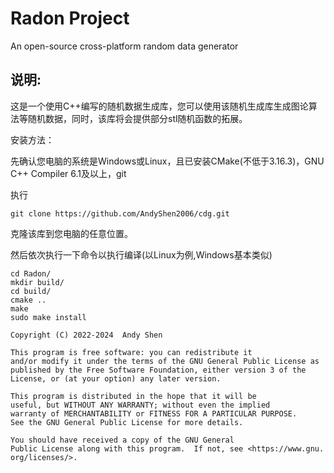 # Radon Project

An open-source cross-platform random data generator 

## 说明:

这是一个使用C++编写的随机数据生成库，您可以使用该随机生成库生成图论算法等随机数据，同时，该库将会提供部分stl随机函数的拓展。

安装方法：

先确认您电脑的系统是Windows或Linux，且已安装CMake(不低于3.16.3)，GNU C++ Compiler 6.1及以上，git

执行

```
git clone https://github.com/AndyShen2006/cdg.git
```

克隆该库到您电脑的任意位置。

然后依次执行一下命令以执行编译(以Linux为例,Windows基本类似)
```
cd Radon/
mkdir build/
cd build/
cmake ..
make
sudo make install
```

```
Copyright (C) 2022-2024  Andy Shen

This program is free software: you can redistribute it 
and/or modify it under the terms of the GNU General Public License as 
published by the Free Software Foundation, either version 3 of the 
License, or (at your option) any later version.

This program is distributed in the hope that it will be 
useful, but WITHOUT ANY WARRANTY; without even the implied 
warranty of MERCHANTABILITY or FITNESS FOR A PARTICULAR PURPOSE.  
See the GNU General Public License for more details.

You should have received a copy of the GNU General 
Public License along with this program.  If not, see <https://www.gnu.
org/licenses/>.
```